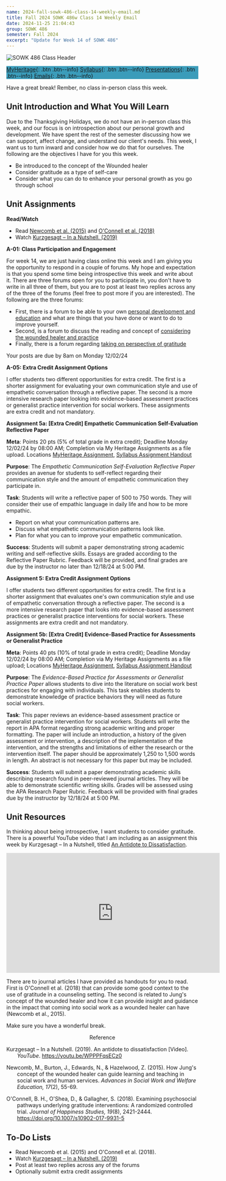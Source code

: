 ```yaml
---
name: 2024-fall-sowk-486-class-14-weekly-email.md
title: Fall 2024 SOWK 486w Class 14 Weekly Email
date: 2024-11-25 21:04:43
group: SOWK 486
semester: Fall 2024
excerpt: "Update for Week 14 of SOWK 486"
---
```


![SOWK 486 Class Header](https://jacobrcampbell.com/assets/media/2020-fall-sowk-486-class-header.png)

<div style="background-color: #3b9cba; width: 100%;" markdown="1">

[MyHeritage](https://myheritage.heritage.edu/ICS/Academics/SOWK/SOWK_486W/2425_FA-SOWK_486W-1/){: .btn .btn--info}
[Syllabus](https://myheritage.heritage.edu/ICS/Academics/SOWK/SOWK_486W/2425_FA-SOWK_486W-1/Syllabus.jnz){: .btn .btn--info}
[Presentations](https://presentations.jacobrcampbell.com){: .btn .btn--info}
[Emails](https://jacobrcampbell.com/communications/){: .btn .btn--info}

</div>

Have a great break! Rember, no class in-person class this week. 

## Unit Introduction and What You Will Learn

Due to the Thanksgiving Holidays, we do not have an in-person class this week, and our focus is on introspection about our personal growth and development. We have spent the rest of the semester discussing how we can support, affect change, and understand our client's needs. This week, I want us to turn inward and consider how we do that for ourselves. The following are the objectives I have for you this week.

- Be introduced to the concept of the Wounded healer
- Consider gratitude as a type of self-care
- Consider what you can do to enhance your personal growth as you go through school

## Unit Assignments

**Read/Watch**

- Read [Newcomb et al. (2015)](https://myheritage.heritage.edu/ICS/Portlets/ICS/Handoutportlet/viewhandler.ashx?handout_id=9cc5b72d-799b-4916-a683-3441319032f1) and [O'Connell et al. (2018)](https://myheritage.heritage.edu/ICS/Portlets/ICS/Handoutportlet/viewhandler.ashx?handout_id=5f1c7ec7-96c4-4166-9548-2c41f4d26918)
- Watch [Kurzgesagt – In a Nutshell. (2019)](https://youtu.be/WPPPFqsECz0)


**A-01: Class Participation and Engagement**

For week 14, we are just having class online this week and I am giving you the opportunity to respond in a couple of forums. My hope and expectation is that you spend some time being introspective this week and write about it. There are three forums open for you to participate in, you don't have to write in all three of them, but you are to post at least two replies across any of the three of the forums (feel free to post more if you are interested). The following are the three forums:

- First, there is a forum to be able to your own [personal development and education](https://myheritage.heritage.edu/ICS/Academics/SOWK/SOWK_486W/2425_FA-SOWK_486W-1/W-14_1125_-_121.jnz?portlet=Group_Discussion_Forums&screen=PostView&screenType=change&id=47b7286e-2d8e-47e0-8c31-e07b47187930) and what are things that you have done or want to do to improve yourself.
- Second, is a forum to discuss the reading and concept of [considering the wounded healer and practice](https://myheritage.heritage.edu/ICS/Academics/SOWK/SOWK_486W/2425_FA-SOWK_486W-1/W-14_1125_-_121.jnz?portlet=Group_Discussion_Forums&screen=PostView&screenType=change&id=dd7e3427-78f2-4e19-8bc1-24a65c130f30)
- Finally, there is a forum regarding [taking on perspective of gratitude](https://myheritage.heritage.edu/ICS/Academics/SOWK/SOWK_486W/2425_FA-SOWK_486W-1/W-14_1125_-_121.jnz?portlet=Group_Discussion_Forums&screen=PostView&screenType=change&id=bda2b2e5-6a89-45e9-b4fb-8fc997dd7043)

Your posts are due by 8am on Monday 12/02/24

**A-05: Extra Credit Assignment Options**

I offer students two different opportunities for extra credit. The first is a shorter assignment for evaluating your own communication style and use of empathetic conversation through a reflective paper. The second is a more intensive research paper looking into evidence-based assessment practices or generalist practice intervention for social workers. These assignments are extra credit and not mandatory.

**Assignment 5a: [Extra Credit] Empathetic Communication Self-Evaluation Reflective Paper**

**Meta**: Points 20 pts (5% of total grade in extra credit); Deadline Monday 12/02/24 by 08:00 AM; Completion via My Heritage Assignments as a file upload. Locations [MyHeritage Assignment](https://myheritage.heritage.edu/ICS/Academics/SOWK/SOWK_486W/2425_FA-SOWK_486W-1/Assignments.jnz?portlet=Coursework&screen=AssignmentDetailView&screenType=change&id=8a39ae6e-37fb-4966-82fd-4b67b0236f51), [Syllabus Assignment Handout](https://myheritage.heritage.edu/ICS/Portlets/ICS/Handoutportlet/viewhandler.ashx?handout_id=e97546fd-4ff8-45f4-a334-0d9f81dc0784)

**Purpose**: The _Empathetic Communication Self-Evaluation Reflective Paper_ provides an avenue for students to self-reflect regarding their communication style and the amount of empathetic communication they participate in.

**Task**: Students will write a reflective paper of 500 to 750 words. They will consider their use of empathic language in daily life and how to be more empathic.

- Report on what your communication patterns are.
- Discuss what empathetic communication patterns look like.
- Plan for what you can to improve your empathetic communication.

**Success**: Students will submit a paper demonstrating strong academic writing and self-reflective skills. Essays are graded according to the Reflective Paper Rubric. Feedback will be provided, and final grades are due by the instructor no later than 12/18/24 at 5:00 PM.

**Assignment 5: Extra Credit Assignment Options**

I offer students two different opportunities for extra credit. The first is a shorter assignment that evaluates one's own communication style and use of empathetic conversation through a reflective paper. The second is a more intensive research paper that looks into evidence-based assessment practices or generalist practice interventions for social workers. These assignments are extra credit and not mandatory.

**Assignment 5b: [Extra Credit] Evidence-Based Practice for Assessments or Generalist Practice**

**Meta**:  Points 40 pts (10% of total grade in extra credit); Deadline Monday 12/02/24 by 08:00 AM; Completion via My Heritage Assignments as a file upload; Locations [MyHeritage Assignment](https://myheritage.heritage.edu/ICS/Academics/SOWK/SOWK_486W/2425_FA-SOWK_486W-1/Assignments.jnz?portlet=Coursework&screen=AssignmentDetailView&screenType=change&id=b55c74ef-ed63-408d-915f-d9fcb7215cf0), [Syllabus Assignment Handout](https://myheritage.heritage.edu/ICS/Portlets/ICS/Handoutportlet/viewhandler.ashx?handout_id=20572b45-a61b-498f-aae6-6c76e099df8a)

**Purpose**: The _Evidence-Based Practice for Assessments or Generalist Practice Paper_ allows students to dive into the literature on social work best practices for engaging with individuals. This task enables students to demonstrate knowledge of practice behaviors they will need as future social workers.

**Task**: This paper reviews an evidence-based assessment practice or generalist practice intervention for social workers. Students will write the report in APA format regarding strong academic writing and proper formatting. The paper will include an introduction, a history of the given assessment or intervention, a description of the implementation of the intervention, and the strengths and limitations of either the research or the intervention itself. The paper should be approximately 1,250 to 1,500 words in length. An abstract is not necessary for this paper but may be included.

**Success**:  Students will submit a paper demonstrating academic skills describing research found in peer-reviewed journal articles. They will be able to demonstrate scientific writing skills. Grades will be assessed using the APA Research Paper Rubric. Feedback will be provided with final grades due by the instructor by 12/18/24 at 5:00 PM.

## Unit Resources

In thinking about being introspective, I want students to consider gratitude. There is a powerful YouTube video that I am including as an assignment this week by Kurzgesagt – In a Nutshell, titled [An Antidote to Dissatisfaction](https://youtu.be/WPPPFqsECz0).

<iframe width="560" height="315" src="https://www.youtube.com/embed/WPPPFqsECz0" title="YouTube video player" frameborder="0" allow="accelerometer; autoplay; clipboard-write; encrypted-media; gyroscope; picture-in-picture" allowfullscreen></iframe>

There are to journal articles I have provided as handouts for you to read. First is O'Connell et al. (2018) that can provide some good context to the use of gratitude in a counseling setting. The second is related to Jung's concept of the wounded healer and how it can provide insight and guidance in the impact that coming into social work as a wounded healer can have (Newcomb et al., 2015).

Make sure you have a wonderful break.

<div style="text-align: center" markdown="1">
Reference
</div>
<div style="margin: 0 0 0 2em; text-indent: -2em;" markdown="1">

Kurzgesagt – In a Nutshell. (2019). An antidote to dissatisfaction [Video]. _YouTube_. <https://youtu.be/WPPPFqsECz0>

Newcomb, M., Burton, J., Edwards, N., & Hazelwood, Z. (2015). How Jung's concept of the wounded healer can guide learning and teaching in social work and human services. _Advances in Social Work and Welfare Education, 17_(2), 55-69. 

O'Connell, B. H., O'Shea, D., & Gallagher, S. (2018). Examining psychosocial pathways underlying gratitude interventions: A randomized controlled trial. _Journal of Happiness Studies, 19_(8), 2421-2444. <https://doi.org/10.1007/s10902-017-9931-5>
    
</div>

## To-Do Lists

- Read Newcomb et al. (2015) and O'Connell et al. (2018).
- Watch [Kurzgesagt – In a Nutshell. (2019)](https://youtu.be/WPPPFqsECz0)
- Post at least two replies across any of the forums
- Optionally submit extra credit assignments
